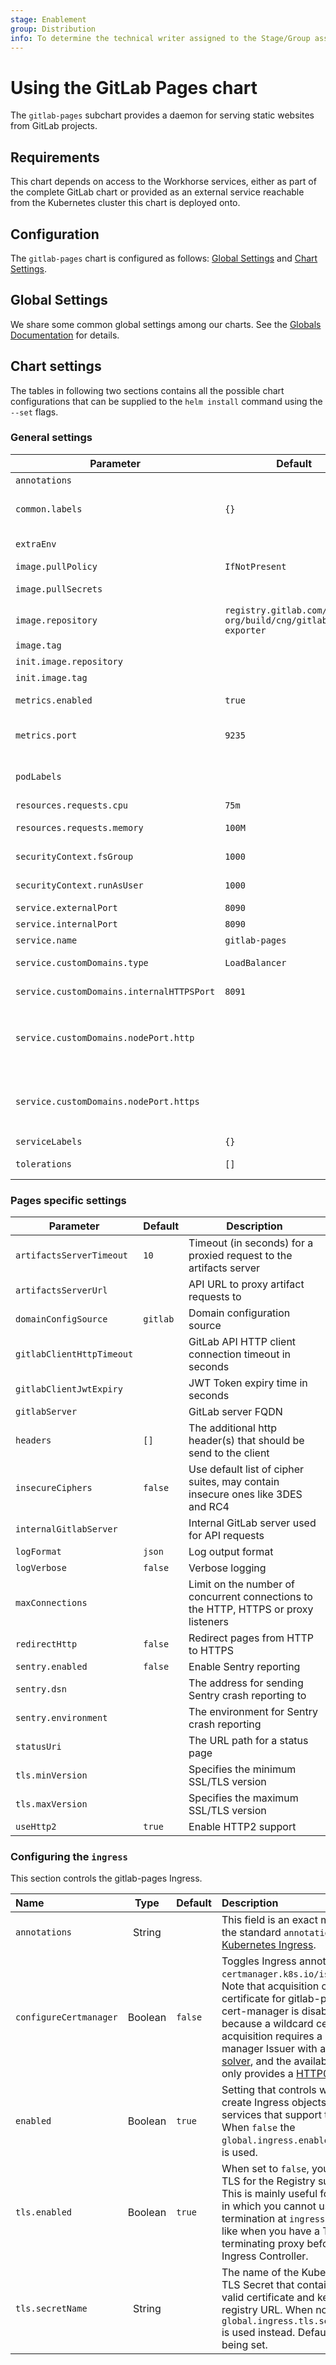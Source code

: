 ```yaml
---
stage: Enablement
group: Distribution
info: To determine the technical writer assigned to the Stage/Group associated with this page, see https://about.gitlab.com/handbook/engineering/ux/technical-writing/#designated-technical-writers
---
```


# Using the GitLab Pages chart

The `gitlab-pages` subchart provides a daemon for serving static websites from
GitLab projects.

## Requirements

This chart depends on access to the Workhorse services, either as part of the
complete GitLab chart or provided as an external service reachable from the Kubernetes
cluster this chart is deployed onto.

## Configuration

The `gitlab-pages` chart is configured as follows: [Global
Settings](#global-settings) and [Chart Settings](#chart-settings).

## Global Settings

We share some common global settings among our charts. See the
[Globals Documentation](../../globals.md#configure-gitlab-pages) for details.

## Chart settings

The tables in following two sections contains all the possible chart
configurations that can be supplied to the `helm install` command using the
`--set` flags.

### General settings

| Parameter                                 | Default           | Description                                              |
| ----------------------------------------- | ----------------- | -------------------------------------------------------- |
| `annotations`                             |                   | Pod annotations                                          |
| `common.labels`                           | `{}`              | Supplemental labels that are applied to all objects created by this chart. |
| `extraEnv`                                |                   | List of extra environment variables to expose            |
| `image.pullPolicy`                        | `IfNotPresent`    | GitLab image pull policy                                 |
| `image.pullSecrets`                       |                   | Secrets for the image repository                         |
| `image.repository`                        | `registry.gitlab.com/gitlab-org/build/cng/gitlab-exporter` | GitLab Exporter image repository |
| `image.tag`                               |                   | image tag                                                |
| `init.image.repository`                   |                   | initContainer image                                      |
| `init.image.tag`                          |                   | initContainer image tag                                  |
| `metrics.enabled`                         | `true`            | Toggle Prometheus metrics exporter                       |
| `metrics.port`                            | `9235`            | Listen port for the Prometheus metrics exporter          |
| `podLabels`                               |                   | Supplemental Pod labels. Will not be used for selectors. |
| `resources.requests.cpu`                  | `75m`             | GitLab Pages minimum CPU                                 |
| `resources.requests.memory`               | `100M`            | GitLab Pages minimum memory                              |
| `securityContext.fsGroup`                 | `1000`            | Group ID under which the pod should be started           |
| `securityContext.runAsUser`               | `1000`            | User ID under which the pod should be started            |
| `service.externalPort`                    | `8090`            | GitLab Pages exposed port                                |
| `service.internalPort`                    | `8090`            | GitLab Pages internal port                               |
| `service.name`                            | `gitlab-pages`    | GitLab Pages service name                                |
| `service.customDomains.type`              | `LoadBalancer`    | Type of service created for handling custom domains      |
| `service.customDomains.internalHTTPSPort` | `8091`            | Port where Pages daemon listens for HTTPS requests       |
| `service.customDomains.nodePort.http`     |                   | Node Port to be opened for HTTP connections. Valid only if `service.customDomains.type` is `NodePort` |
| `service.customDomains.nodePort.https`    |                   | Node Port to be opened for HTTPS connections. Valid only if `service.customDomains.type` is `NodePort` |
| `serviceLabels`                           | `{}`              | Supplemental service labels                              |
| `tolerations`                             | `[]`              | Toleration labels for pod assignment                     |

### Pages specific settings

| Parameter                        | Default               | Description                                          |
| -------------------------------- | --------------------- | ---------------------------------------------------- |
| `artifactsServerTimeout`         | `10`                  | Timeout (in seconds) for a proxied request to the artifacts server |
| `artifactsServerUrl`             |                       | API URL to proxy artifact requests to                |
| `domainConfigSource`             | `gitlab`              | Domain configuration source                          |
| `gitlabClientHttpTimeout`        |                       | GitLab API HTTP client connection timeout in seconds |
| `gitlabClientJwtExpiry`          |                       | JWT Token expiry time in seconds                     |
| `gitlabServer`                   |                       | GitLab server FQDN                                   |
| `headers`                        | `[]`                  | The additional http header(s) that should be send to the client |
| `insecureCiphers`                | `false`               | Use default list of cipher suites, may contain insecure ones like 3DES and RC4 |
| `internalGitlabServer`           |                       | Internal GitLab server used for API requests         |
| `logFormat`                      | `json`                | Log output format                                    |
| `logVerbose`                     | `false`               | Verbose logging                                      |
| `maxConnections`                 |                       | Limit on the number of concurrent connections to the HTTP, HTTPS or proxy listeners |
| `redirectHttp`                   | `false`               | Redirect pages from HTTP to HTTPS                    |
| `sentry.enabled`                 | `false`               | Enable Sentry reporting                              |
| `sentry.dsn`                     |                       | The address for sending Sentry crash reporting to    |
| `sentry.environment`             |                       | The environment for Sentry crash reporting           |
| `statusUri`                      |                       | The URL path for a status page                       |
| `tls.minVersion`                 |                       | Specifies the minimum SSL/TLS version                |
| `tls.maxVersion`                 |                       | Specifies the maximum SSL/TLS version                |
| `useHttp2`                       | `true`                | Enable HTTP2 support                                 |

### Configuring the `ingress`

This section controls the gitlab-pages Ingress.

| Name                   | Type    | Default | Description |
|:---------------------- |:-------:|:------- |:----------- |
| `annotations`          | String  |         | This field is an exact match to the standard `annotations` for [Kubernetes Ingress](https://kubernetes.io/docs/concepts/services-networking/ingress/). |
| `configureCertmanager` | Boolean | `false` | Toggles Ingress annotation `certmanager.k8s.io/issuer`. Note that acquisition of a TLS certificate for gitlab-pages via cert-manager is disabled because a wildcard certificate acquisition requires a cert-manager Issuer with a [DNS01 solver](https://cert-manager.io/docs/configuration/acme/dns01/), and the available Issuer only provides a [HTTP01 solver](https://cert-manager.io/docs/configuration/acme/http01/). |
| `enabled`              | Boolean | `true`  | Setting that controls whether to create Ingress objects for services that support them. When `false` the `global.ingress.enabled` setting is used. |
| `tls.enabled`          | Boolean | `true`  | When set to `false`, you disable TLS for the Registry subchart. This is mainly useful for cases in which you cannot use TLS termination at `ingress-level`, like when you have a TLS-terminating proxy before the Ingress Controller. |
| `tls.secretName`       | String  |         | The name of the Kubernetes TLS Secret that contains a valid certificate and key for the registry URL. When not set, the `global.ingress.tls.secretName` is used instead. Defaults to not being set. |
